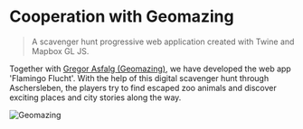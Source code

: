 # Cooperation with Geomazing

> A scavenger hunt progressive web application created with Twine and Mapbox GL JS.

Together with [Gregor Asfalg (Geomazing)](https://geomazing.com/), we have developed the web app 'Flamingo Flucht'. With the help of this digital scavenger hunt through Aschersleben, the players try to find escaped zoo animals and discover exciting places and city stories along the way.

![Geomazing](https://digitalwarenkombinat.de/assets/geomazing.jpeg)
